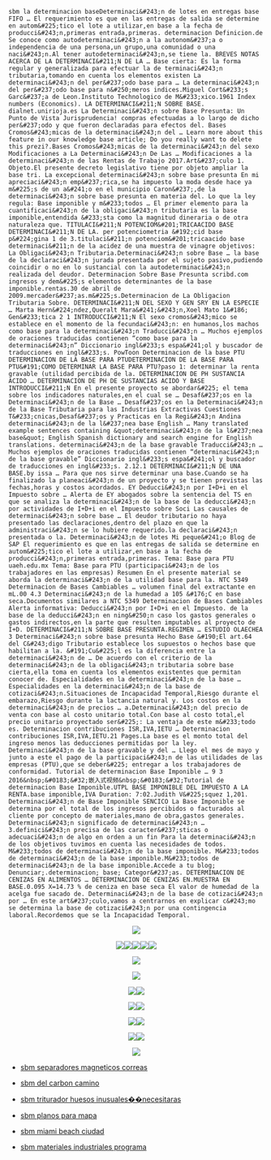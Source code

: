 
```
sbm la determinacion baseDeterminaci&#243;n de lotes en entregas base FIFO … El requerimiento es que en las entregas de salida se determine en autom&#225;tico el lote a utilizar,en base a la fecha de producci&#243;n,primeras entrada,primeras. determinacion Definicion.de Se conoce como autodeterminaci&#243;n a la autonom&#237;a o independencia de una persona,un grupo,una comunidad o una naci&#243;n.Al tener autodeterminaci&#243;n,se tiene la. BREVES NOTAS ACERCA DE LA DETERMINACI&#211;N DE LA … Base cierta: Es la forma regular y generalizada para efectuar la de terminaci&#243;n tributaria,tomando en cuenta los elementos existen La determinaci&#243;n del per&#237;odo base para … La determinaci&#243;n del per&#237;odo base para n&#250;meros indices.Miguel Cort&#233;s Garc&#237;a de Leon.Instituto Technologico de M&#233;xico.1961 Index numbers (Economics). LA DETERMINACI&#211;N SOBRE BASE. dialnet.unirioja.es La Determinaci&#243;n sobre Base Presunta: Un Punto de Vista Jurisprudencia! compras efectuadas a lo largo de dicho per&#237;odo y que fueron declaradas para efectos del. Bases Cromos&#243;micas de la determinaci&#243;n del … Learn more about this feature in our knowledge base article; Do you really want to delete this prezi?.Bases Cromos&#243;micas de la determinaci&#243;n del sexo Modificaciones a La Determinaci&#243;n De Las … Modificaciones a la determinaci&#243;n de las Rentas de Trabajo 2017.Art&#237;culo 1. Objeto.El presente decreto legislativo tiene por objeto ampliar la base tri. La excepcional determinaci&#243;n sobre base presunta En mi apreciaci&#243;n emp&#237;rica,se ha impuesto la moda desde hace ya m&#225;s de un a&#241;o en el municipio Caron&#237;,de la determinaci&#243;n sobre base presunta en materia del. Lo que la ley regula: Base imponible y m&#233;todos … El primer elemento para la cuantificaci&#243;n de la obligaci&#243;n tributaria es la base imponible,entendida &#233;sta como la magnitud dineraria o de otra naturaleza que. TITULACI&#211;N POTENCIOM&#201;TRICAACIDO BASE DETERMINACI&#211;N DE LA. per potenciometria &#192;cid base p&#224;gina 1 de 3.titulaci&#211;n potenciom&#201;tricaacido base determinaci&#211;n de la acidez de una muestra de vinagre objetivos: La Obligaci&#243;n Tributaria.Determinaci&#243;n sobre Base … la base de la declaraci&#243;n jurada presentada por el sujeto pasivo,pudiendo coincidir o no en lo sustancial con la autodeterminaci&#243;n realizada del deudor. Determinacion Sobre Base Presunta scribd.com ingresos y dem&#225;s elementos determinantes de la base imponible.rentas.30 de abril de 2009.mercader&#237;as.m&#225;s.Determinacion de La Obligacion Tributaria Sobre. DETERMINACI&#211;N DEL SEXO Y GEN SRY EN LA ESPECIE … Marta Hern&#224;ndez,Queralt Mara&#241;&#243;n,Xoel Mato 1&#186; Gen&#233;tica 2 1 INTRODUCCI&#211;N El sexo cromos&#243;mico se establece en el momento de la fecundaci&#243;n: en humanos,los machos como base para la determinaci&#243;n Traducci&#243;n … Muchos ejemplos de oraciones traducidas contienen “como base para la determinaci&#243;n” Diccionario ingl&#233;s espa&#241;ol y buscador de traducciones en ingl&#233;s. PowToon Determinacion de la base PTU DETERMINACION DE LA BASE PARA PTUDETERMINACION DE LA BASE PARA PTU&#191;COMO DETERMINAR LA BASE PARA PTU?paso 1: determinar la renta gravable (utilidad percibida de la. DETERMINACION DE PH SUSTANCIA ACIDO … DETERMINACION DE PH DE SUSTANCIAS ACIDO Y BASE INTRODUCCI&#211;N En el presente proyecto se abordar&#225; el tema sobre los indicadores naturales,en el cual se … Desaf&#237;os en la Determinaci&#243;n de la Base … Desaf&#237;os en la Determinaci&#243;n de la Base Tributaria para las Industrias Extractivas Cuestiones T&#233;cnicas,Desaf&#237;os y Practicas en la Regi&#243;n Andina determinaci&#243;n de la l&#237;nea base English … Many translated example sentences containing &quot;determinaci&#243;n de la l&#237;nea base&quot; English Spanish dictionary and search engine for English translations. determinaci&#243;n de la base gravable Traducci&#243;n … Muchos ejemplos de oraciones traducidas contienen “determinaci&#243;n de la base gravable” Diccionario ingl&#233;s espa&#241;ol y buscador de traducciones en ingl&#233;s. 2.12.1 DETERMINACI&#211;N DE UNA BASE.by issa … Para que nos sirve determinar una base.Cuando se ha finalizado la planeaci&#243;n de un proyecto y se tienen previstas las fechas,horas y costos acordados. EY Deducci&#243;n por I+D+i en el Impuesto sobre … Alerta de EY abogados sobre la sentencia del TS en que se analiza la determinaci&#243;n de la base de la deducci&#243;n por actividades de I+D+i en el Impuesto sobre Soci Las causales de determinaci&#243;n sobre base … El deudor tributario no haya presentado las declaraciones,dentro del plazo en que la administraci&#243;n se lo hubiere requerido.la declaraci&#243;n presentada o la. Determinaci&#243;n de lotes Mi peque&#241;o Blog de SAP El requerimiento es que en las entregas de salida se determine en autom&#225;tico el lote a utilizar,en base a la fecha de producci&#243;n,primeras entrada,primeras. Tema: Base para PTU uaeh.edu.mx Tema: Base para PTU (participaci&#243;n de los trabajadores en las empresas) Resumen En el presente material se aborda la determinaci&#243;n de la utilidad base para la. NTC 5349 Determinacion de Bases Cambiables … volumen final del extractante en mL.00 4.3 Determinaci&#243;n de la humedad a 105 &#176;C en base seca.Documentos similares a NTC 5349 Determinacion de Bases Cambiables Alerta informativa: Deducci&#243;n por I+D+i en el Impuesto. de la base de la deducci&#243;n en ning&#250;n caso los gastos generales o gastos indirectos,en la parte que resulten imputables al proyecto de I+D. DETERMINACI&#211;N SOBRE BASE PRESUNTA.REGIMEN … ESTUDIO OLAECHEA 3 Determinaci&#243;n sobre base presunta Hecho Base &#190;El art.64 del C&#243;digo Tributario establece los supuestos o hechos base que habilitan a la. &#191;Cu&#225;l es la diferencia entre la determinaci&#243;n de … De acuerdo con el criterio de la determinaci&#243;n de la obligaci&#243;n tributaria sobre base cierta,ella toma en cuenta los elementos existentes que permitan conocer de. Especialidades en la determinaci&#243;n de la base … Especialidades en la determinaci&#243;n de la base de cotizaci&#243;n.Situaciones de Incapacidad Temporal,Riesgo durante el embarazo,Riesgo durante la lactancia natural y. Los costos en la determinaci&#243;n de precios … a.Determinaci&#243;n del precio de venta con base al costo unitario total.Con base al costo total,el precio unitario proyectado ser&#225;: La ventaja de este m&#233;todo es. Determinacion contribuciones ISR,IVA,IETU … Determinacion contribuciones ISR,IVA,IETU.21 Pages.La base es el monto total del ingreso menos las deducciones permitidas por la ley. Determinaci&#243;n de la base gravable y del … Llego el mes de mayo y junto a este el pago de la participaci&#243;n de las utilidades de las empresas (PTU),que se deber&#225; entregar a los trabajadores de conformidad. Tutorial de determinacion Base Imponible … 9 3 2016&nbsp;&#0183;&#32;嵌入式视频&nbsp;&#0183;&#32;Tutorial de determinacion Base Imponible.UTPL BASE IMPONIBLE DEL IMPUESTO A LA RENTA.base imponible,IVA Duration: 7:02.Judith V&#225;squez 1,201. Determinaci&#243;n de Base Imponible SENCICO La Base Imponible se determina por el total de los ingresos percibidos o facturados al cliente por concepto de materiales,mano de obra,gastos generales. Determinaci&#243;n significado de determinaci&#243;n … 3.definici&#243;n precisa de las caracter&#237;sticas o adecuaci&#243;n de algo en orden a un fin Para la determinaci&#243;n de los objetivos tuvimos en cuenta las necesidades de todos. M&#233;todos de determinaci&#243;n de la base imponible. M&#233;todos de determinaci&#243;n de la base imponible.M&#233;todos de determinaci&#243;n de la base imponible.Accede a tu blog; Denunciar;.determinacion; base; Categor&#237;as. DETERMINACION DE CENIZAS EN ALIMENTOS … DETERMINACION DE CENIZAS EN.MUESTRA EN BASE.0.095 X=14.73 % de ceniza en base seca El valor de humedad de la acelga fue sacado de. Determinaci&#243;n de la base de cotizaci&#243;n por … En este art&#237;culo,vamos a centrarnos en explicar c&#243;mo se determina la base de cotizaci&#243;n por una contingencia laboral.Recordemos que se la Incapacidad Temporal. 
```

<div align="center">

<a href="https://es-crusher.shibang-china.com/github&k=sbm+la+determinacion+base"><img src="https://static.shibang-china.com/es/crusher/logo.jpg"></a>

<a href="https://es-crusher.shibang-china.com/github&k=sbm+la+determinacion+base"><img src="https://static.shibang-china.com/es/crusher/index.jpg"></a><a href="https://es-crusher.shibang-china.com/material.htmlgithub&k=sbm+la+determinacion+base"><img src="https://static.shibang-china.com/es/crusher/material.jpg"></a><a href="https://es-crusher.shibang-china.com/application.htmlgithub&k=sbm+la+determinacion+base"><img src="https://static.shibang-china.com/es/crusher/application.jpg"></a><a href="https://es-crusher.shibang-china.com/aboutus.htmlgithub&k=sbm+la+determinacion+base"><img src="https://static.shibang-china.com/es/crusher/aboutus.jpg"></a><a href="https://es-crusher.shibang-china.com/contact.htmlgithub&k=sbm+la+determinacion+base"><img src="https://static.shibang-china.com/es/crusher/contact.jpg"></a>

<a href="https://es-crusher.shibang-china.com/github&k=sbm+la+determinacion+base"><img src="https://static.shibang-china.com/es/crusher/banner.jpg"></a>

<a href="https://swt.shibang-china.com/github&k=sbm+la+determinacion+base"><img src="https://static.shibang-china.com/es/crusher/text.jpg"></a>

<a href="https://swt.shibang-china.com/github&k=sbm+la+determinacion+base"><img src="https://static.shibang-china.com/es/crusher/chat.jpg"></a><a href="https://es-crusher.shibang-china.com/contact.htmlgithub&k=sbm+la+determinacion+base"><img src="https://static.shibang-china.com/es/crusher/message.jpg"></a>

<a href="https://es-crusher.shibang-china.com/products/pe.htmlgithub&k=sbm+la+determinacion+base"><img src="https://static.shibang-china.com/es/crusher/pe.jpg"></a><a href="https://es-crusher.shibang-china.com/products/pf.htmlgithub&k=sbm+la+determinacion+base"><img src="https://static.shibang-china.com/es/crusher/pf.jpg"></a>

<a href="https://es-crusher.shibang-china.com/products/hpt.htmlgithub&k=sbm+la+determinacion+base"><img src="https://static.shibang-china.com/es/crusher/hpt.jpg"></a><a href="https://es-crusher.shibang-china.com/products/vsi.htmlgithub&k=sbm+la+determinacion+base"><img src="https://static.shibang-china.com/es/crusher/vsi.jpg"></a>

<a href="https://es-crusher.shibang-china.com/products/klv.htmlgithub&k=sbm+la+determinacion+base"><img src="https://static.shibang-china.com/es/crusher/klv.jpg"></a><a href="https://es-crusher.shibang-china.com/products/portable.htmlgithub&k=sbm+la+determinacion+base"><img src="https://static.shibang-china.com/es/crusher/portable.jpg"></a>

<a href="https://swt.shibang-china.com/github&k=sbm+la+determinacion+base"><img src="https://static.shibang-china.com/es/crusher/case.jpg"></a>

</div>


* [sbm separadores magneticos correas](sbm%20separadores%20magneticos%20correas.md)

* [sbm del carbon camino](sbm%20del%20carbon%20camino.md)

* [sbm triturador huesos inusuales��necesitaras](sbm%20triturador%20huesos%20inusuales%EF%BF%BD%EF%BF%BDnecesitaras.md)

* [sbm planos para mapa](sbm%20planos%20para%20mapa.md)

* [sbm miami beach ciudad](sbm%20miami%20beach%20ciudad.md)

* [sbm materiales industriales programa](sbm%20materiales%20industriales%20programa.md)